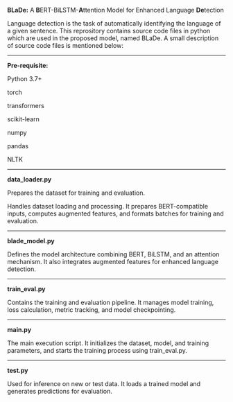 **BLaDe:** A **B**ERT-Bi**L**STM-**A**ttention Model for Enhanced Language **De**tection

Language detection is the task of automatically identifying the language of a given sentence. This reprository contains source code files in python which are used in the proposed model, named BLaDe. A small description of source code files is mentioned below:

---------------------------------------
**Pre-requisite:**

Python 3.7+

torch

transformers

scikit-learn

numpy

pandas

NLTK

---------------------------------------
**data_loader.py**

Prepares the dataset for training and evaluation.

Handles dataset loading and processing. It prepares BERT-compatible inputs, computes augmented features, and formats batches for training and evaluation.

---------------------------------------
**blade_model.py**

Defines the model architecture combining BERT, BiLSTM, and an attention mechanism. It also integrates augmented features for enhanced language detection.

---------------------------------------
**train_eval.py**

Contains the training and evaluation pipeline. It manages model training, loss calculation, metric tracking, and model checkpointing.

---------------------------------------
**main.py**

The main execution script. It initializes the dataset, model, and training parameters, and starts the training process using train_eval.py.

---------------------------------------
**test.py**

Used for inference on new or test data. It loads a trained model and generates predictions for evaluation.




















